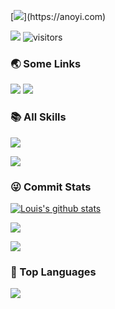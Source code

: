 [![](https://readme-typing-svg.demolab.com?font=Fira+Code&pause=997&width=435&lines=%F0%9F%91%8B++C+C+C+C+C!)](https://anoyi.com)

<p>
    <a href="https://github.com/Louis-C7/Louis-C7"><img src="https://img.shields.io/badge/status-updating-brightgreen.svg"></a>
    <img src="https://visitor-badge.laobi.icu/badge?page_id=Louis-C7.Louis-C7" alt="visitors"/>   
</p>

### 🌏 Some Links

[![](https://img.shields.io/badge/Github-black?style=flat-square&logo=github&logoColor=white)](https://github.com/Louis-C7/)
[![](https://img.shields.io/badge/CSDN-black?style=flat-square)](https://blog.csdn.net/weixin_44507034?type=blog)

### 📚 All Skills

![](https://skillicons.dev/icons?perline=15&i=python,pytorch,tensorflow,androidstudio,arduino,git,matlab,vscode,js,ts,cpp,java,react,mysql,md,linux,docker,ps,pr,ae)

[![](https://img.shields.io/badge/HarmonyOS-black?style=flat)](https://www.harmonyos.com/)

### 😜 Commit Stats

<p>
  <a href="https://github.com/vn7n24fzkq/github-profile-summary-cards"><img align="center" src="http://github-profile-summary-cards.vercel.app/api/cards/profile-details?username=Louis-C7&theme=tokyonight" alt="Louis's github stats" /></a>
</p>

![](https://github-readme-stats.vercel.app/api?username=Louis-C7&count_private=true&show_icons=true&theme=radical&show_owner=true)

![](https://github-profile-trophy.vercel.app/?username=Louis-C7&theme=radical&row=1)

### 🦁 Top Languages

![](https://github-readme-stats.vercel.app/api/top-langs/?username=Louis-C7&theme=radical&layout=compact)
  
